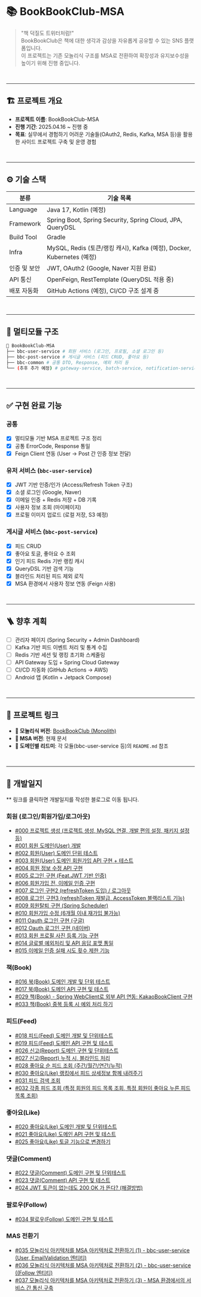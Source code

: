 # 📚 BookBookClub-MSA

> "책 덕질도 트위터처럼!"  
> BookBookClub은 책에 대한 생각과 감상을 자유롭게 공유할 수 있는 SNS 플랫폼입니다.  
> 이 프로젝트는 기존 모놀리식 구조를 MSA로 전환하여 확장성과 유지보수성을 높이기 위해 진행 중입니다.

<br>

----

## 🏗️ 프로젝트 개요

- **프로젝트 이름**: BookBookClub-MSA
- **진행 기간**: 2025.04.16 ~ 진행 중
- **목표**: 실무에서 경험하기 어려운 기술들(OAuth2, Redis, Kafka, MSA 등)을 활용한 사이드 프로젝트 구축 및 운영 경험

<br>

----


## ⚙️ 기술 스택

| 분류           | 기술 목록                                                                 |
|----------------|--------------------------------------------------------------------------|
| Language       | Java 17, Kotlin (예정)                                                   |
| Framework      | Spring Boot, Spring Security, Spring Cloud, JPA, QueryDSL                |
| Build Tool     | Gradle                                                                   |
| Infra          | MySQL, Redis (토큰/랭킹 캐시), Kafka (예정), Docker, Kubernetes (예정)   |
| 인증 및 보안   | JWT, OAuth2 (Google, Naver 지원 완료)                                     |
| API 통신       | OpenFeign, RestTemplate (QueryDSL 적용 중)                               |
| 배포 자동화     | GitHub Actions (예정), CI/CD 구조 설계 중                                |

<br>

----

## 🧱 멀티모듈 구조

```bash
📁 BookBookClub-MSA
├── bbc-user-service # 회원 서비스 (로그인, 프로필, 소셜 로그인 등)
├── bbc-post-service # 게시글 서비스 (피드 CRUD, 좋아요 등)
├── bbc-common # 공통 DTO, Response, 예외 처리 등
└── (추후 추가 예정) # gateway-service, batch-service, notification-service 등
```

<br>

----


## ✅ 구현 완료 기능

### 공통
- [x] 멀티모듈 기반 MSA 프로젝트 구조 정리
- [x] 공통 ErrorCode, Response 통일
- [x] Feign Client 연동 (User → Post 간 인증 정보 전달)

### 유저 서비스 (`bbc-user-service`)
- [x] JWT 기반 인증/인가 (Access/Refresh Token 구조)
- [x] 소셜 로그인 (Google, Naver)
- [x] 이메일 인증 + Redis 저장 + DB 기록
- [x] 사용자 정보 조회 (마이페이지)
- [x] 프로필 이미지 업로드 (로컬 저장, S3 예정)

### 게시글 서비스 (`bbc-post-service`)
- [x] 피드 CRUD
- [x] 좋아요 토글, 좋아요 수 조회
- [x] 인기 피드 Redis 기반 랭킹 캐시
- [x] QueryDSL 기반 검색 기능
- [x] 블라인드 처리된 피드 제외 로직
- [x] MSA 환경에서 사용자 정보 연동 (Feign 사용)

<br>

----

## 🪜 향후 계획

- [ ] 관리자 페이지 (Spring Security + Admin Dashboard)
- [ ] Kafka 기반 피드 이벤트 처리 및 통계 수집
- [ ] Redis 기반 세션 및 랭킹 초기화 스케줄링
- [ ] API Gateway 도입 + Spring Cloud Gateway
- [ ] CI/CD 자동화 (GitHub Actions → AWS)
- [ ] Android 앱 (Kotlin + Jetpack Compose)

<br>

----

## 📌 프로젝트 링크

- **🧱 모놀리식 버전**: [BookBookClub (Monolith)](https://github.com/ddururiiiiiii/bookbookclub)
- **📁 MSA 버전**: 현재 문서
- **📄 도메인별 리드미**: 각 모듈(bbc-user-service 등)의 `README.md` 참조

<br>

----

## 📕 개발일지
** 링크를 클릭하면 개발일지를 작성한 블로그로 이동 됩니다.

### 회원 (로그인/회원가입/로그아웃)
- [#000 프로젝트 생성 (프로젝트 생성, MySQL 연결, 개발 편의 설정, 패키지 설정 등)](https://ddururiiiiiii.tistory.com/598)
- [#001 회원 도메인(User) 개발](https://ddururiiiiiii.tistory.com/604)
- [#002 회원(User) 도메인 단위 테스트](https://ddururiiiiiii.tistory.com/605)
- [#003 회원(User) 도메인 회원가입 API 구현 + 테스트](https://ddururiiiiiii.tistory.com/608)
- [#004 회원 정보 수정 API 구현](https://ddururiiiiiii.tistory.com/610)
- [#005 로그인 구현 (Feat.JWT 기반 인증)](https://ddururiiiiiii.tistory.com/611)
- [#006 회원가입 전, 이메일 인증 구현](https://ddururiiiiiii.tistory.com/613)
- [#007 로그인 구현2 (refreshToken 도입) / 로그아웃](https://ddururiiiiiii.tistory.com/614)
- [#008 로그인 구현3 (refreshToken 재발급, AccessToken 블랙리스트 기능)](https://ddururiiiiiii.tistory.com/615)
- [#009 회원탈퇴 구현 (Spring Scheduler)](https://ddururiiiiiii.tistory.com/616)
- [#010 회원가입 수정 (6개월 이내 재가입 불가능)](https://ddururiiiiiii.tistory.com/617)
- [#011 Oauth 로그인 구현 (구글)](https://ddururiiiiiii.tistory.com/618)
- [#012 Oauth 로그인 구현 (네이버)](https://ddururiiiiiii.tistory.com/619)
- [#013 회원 프로필 사진 등록 기능 구현](https://ddururiiiiiii.tistory.com/620)
- [#014 글로벌 예외처리 및 API 응답 포맷 통일](https://ddururiiiiiii.tistory.com/621)
- [#015 이메일 인증 실패 시도 횟수 제한 기능](https://ddururiiiiiii.tistory.com/623)

### 책(Book)
- [#016 북(Book) 도메인 개발 및 단위 테스트](https://ddururiiiiiii.tistory.com/637)
- [#017 북(Book) 도메인 API 구현 및 테스트](https://ddururiiiiiii.tistory.com/639)
- [#029 책(Book) - Spring WebClient로 외부 API 연동: KakaoBookClient 구현](https://ddururiiiiiii.tistory.com/653)
- [#033 책(Book) 중복 등록 시 예외 처리 하기](https://ddururiiiiiii.tistory.com/658)

### 피드(Feed)
- [#018 피드(Feed) 도메인 개발 및 단위테스트](https://ddururiiiiiii.tistory.com/640)
- [#019 피드(Feed) 도메인 API 구현 및 테스트](https://ddururiiiiiii.tistory.com/641)
- [#026 신고(Report) 도메인 구현 및 단위테스트](https://ddururiiiiiii.tistory.com/650)
- [#027 신고(Report) 누적 시, 블라인드 처리](https://ddururiiiiiii.tistory.com/651)
- [#028 좋아요 순 피드 조회 (주간/월간/연간/누적)](https://ddururiiiiiii.tistory.com/652)
- [#030 좋아요(Like) 랭킹에서 피드 상세정보 함께 내려주기](https://ddururiiiiiii.tistory.com/654)
- [#031 피드 검색 조회](https://ddururiiiiiii.tistory.com/656)
- [#032 각종 피드 조회 (특정 회원의 피드 목록 조회, 특정 회원이 좋아요 누른 피드 목록 조회)](https://ddururiiiiiii.tistory.com/657)

### 좋아요(Like)
- [#020 좋아요(Like) 도메인 개발 및 단위테스트](https://ddururiiiiiii.tistory.com/642)
- [#021 좋아요(Like) 도메인 API 구현 및 테스트](https://ddururiiiiiii.tistory.com/643)
- [#025 좋아요(Like) 토글 기능으로 변경하기](https://ddururiiiiiii.tistory.com/648)

### 댓글(Comment)
- [#022 댓글(Comment) 도메인 구현 및 단위테스트](https://ddururiiiiiii.tistory.com/644)
- [#023 댓글(Comment) API 구현 및 테스트](https://ddururiiiiiii.tistory.com/645)
- [#024 JWT 토큰이 없는데도 200 OK 가 뜬다? (해결방법)](https://ddururiiiiiii.tistory.com/646)

### 팔로우(Follow)
- [#034 팔로우(Follow) 도메인 구현 및 테스트](https://ddururiiiiiii.tistory.com/659)

### MAS 전환기
- [#035 모놀리식 아키텍처를 MSA 아키텍처로 전환하기 (1) - bbc-user-service (User, EmailValidation 엔티티)
](https://ddururiiiiiii.tistory.com/662)
- [#036 모놀리식 아키텍처를 MSA 아키텍처로 전환하기 (2) - bbc-user-service ((Follow 엔티티)](https://ddururiiiiiii.tistory.com/665)
- [#037 모놀리식 아키텍처를 MSA 아키텍처로 전환하기 (3) - MSA 환경에서의 서비스 간 통신 구축](https://ddururiiiiiii.tistory.com/673)
